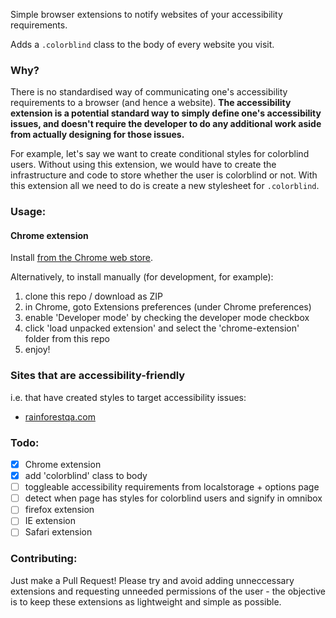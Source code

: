 Simple browser extensions to notify websites of your accessibility requirements.

Adds a ``.colorblind`` class to the body of every website you visit.

### Why?
There is no standardised way of communicating one's accessibility requirements to a browser (and hence a website). __The accessibility extension is a potential standard way to simply define one's accessibility issues, and doesn't require the developer to do any additional work aside from actually designing for those issues.__

For example, let's say we want to create conditional styles for colorblind users. Without using this extension, we would have to create the infrastructure and code to store whether the user is colorblind or not. With this extension all we need to do is create a new stylesheet for ``.colorblind``.

### Usage:

#### Chrome extension
Install [from the Chrome web store](https://chrome.google.com/webstore/detail/colorblind-accessibility/glonfoenllnnmaldbmllddheaenpamlp).

Alternatively, to install manually (for development, for example):

1. clone this repo / download as ZIP
2. in Chrome, goto Extensions preferences (under Chrome preferences)
3. enable 'Developer mode' by checking the developer mode checkbox
4. click 'load unpacked extension' and select the 'chrome-extension' folder from this repo
5. enjoy!

### Sites that are accessibility-friendly
i.e. that have created styles to target accessibility issues:

- [rainforestqa.com](https://rainforestqa.com)

### Todo:
- [x] Chrome extension
- [x] add 'colorblind' class to body
- [ ] toggleable accessibility requirements from localstorage + options page
- [ ] detect when page has styles for colorblind users and signify in omnibox
- [ ] firefox extension
- [ ] IE extension
- [ ] Safari extension

### Contributing:
Just make a Pull Request! Please try and avoid adding unneccessary extensions and requesting unneeded permissions of the user - the objective is to keep these extensions as lightweight and simple as possible.
